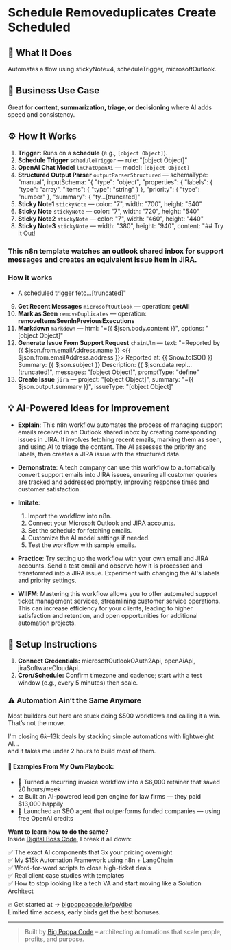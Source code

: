 # Schedule Removeduplicates Create Scheduled
## 🚀 What It Does
Automates a flow using stickyNote×4, scheduleTrigger, microsoftOutlook.

## 💼 Business Use Case
Great for **content, summarization, triage, or decisioning** where AI adds speed and consistency.

## ⚙️ How It Works
1. **Trigger:** Runs on a **schedule** (e.g., `[object Object]`).
2. **Schedule Trigger** `scheduleTrigger` — rule: "[object Object]"
3. **OpenAI Chat Model** `lmChatOpenAi` — model: `[object Object]`
4. **Structured Output Parser** `outputParserStructured` — schemaType: "manual", inputSchema: "{
  "type": "object",
  "properties": {
    "labels": {
      "type": "array",
      "items": { "type": "string" }
    },
    "priority": { "type": "number" },
    "summary": { "ty…[truncated]"
5. **Sticky Note1** `stickyNote` — color: "7", width: "700", height: "540"
6. **Sticky Note** `stickyNote` — color: "7", width: "720", height: "540"
7. **Sticky Note2** `stickyNote` — color: "7", width: "460", height: "440"
8. **Sticky Note3** `stickyNote` — width: "380", height: "940", content: "## Try It Out!
### This n8n template watches an outlook shared inbox for support messages and creates an equivalent issue item in JIRA.

### How it works
* A scheduled trigger fetc…[truncated]"
9. **Get Recent Messages** `microsoftOutlook` — operation: **getAll**
10. **Mark as Seen** `removeDuplicates` — operation: **removeItemsSeenInPreviousExecutions**
11. **Markdown** `markdown` — html: "={{ $json.body.content }}", options: "[object Object]"
12. **Generate Issue From Support Request** `chainLlm` — text: "=Reported by {{ $json.from.emailAddress.name }} <{{ $json.from.emailAddress.address }}>
Reported at: {{ $now.toISO() }}
Summary: {{ $json.subject }}
Description:
{{ $json.data.repl…[truncated]", messages: "[object Object]", promptType: "define"
13. **Create Issue** `jira` — project: "[object Object]", summary: "={{ $json.output.summary }}", issueType: "[object Object]"

## 💡 AI-Powered Ideas for Improvement
- **Explain**: This n8n workflow automates the process of managing support emails received in an Outlook shared inbox by creating corresponding issues in JIRA. It involves fetching recent emails, marking them as seen, and using AI to triage the content. The AI assesses the priority and labels, then creates a JIRA issue with the structured data.

- **Demonstrate**: A tech company can use this workflow to automatically convert support emails into JIRA issues, ensuring all customer queries are tracked and addressed promptly, improving response times and customer satisfaction.

- **Imitate**: 
  1. Import the workflow into n8n.
  2. Connect your Microsoft Outlook and JIRA accounts.
  3. Set the schedule for fetching emails.
  4. Customize the AI model settings if needed.
  5. Test the workflow with sample emails.

- **Practice**: Try setting up the workflow with your own email and JIRA accounts. Send a test email and observe how it is processed and transformed into a JIRA issue. Experiment with changing the AI's labels and priority settings.

- **WIIFM**: Mastering this workflow allows you to offer automated support ticket management services, streamlining customer service operations. This can increase efficiency for your clients, leading to higher satisfaction and retention, and open opportunities for additional automation projects.

## 🔧 Setup Instructions
1. **Connect Credentials:** microsoftOutlookOAuth2Api, openAiApi, jiraSoftwareCloudApi.
2. **Cron/Schedule:** Confirm timezone and cadence; start with a test window (e.g., every 5 minutes) then scale.

### ⚠️ Automation Ain’t the Same Anymore

Most builders out here are stuck doing $500 workflows and calling it a win.  
That’s not the move.  

I'm closing $6k–$13k deals by stacking simple automations with lightweight AI...  
and it takes me under 2 hours to build most of them.

#### 🧠 Examples From My Own Playbook:
- 🔁 Turned a recurring invoice workflow into a $6,000 retainer that saved 20 hours/week  
- ⚖️ Built an AI-powered lead gen engine for law firms — they paid $13,000 happily  
- 🚀 Launched an SEO agent that outperforms funded companies — using free OpenAI credits  

**Want to learn how to do the same?**  
Inside [Digital Boss Code](https://bigpoppacode.io/go/dbc), I break it all down:

✅ The exact AI components that 3x your pricing overnight  
✅ My $15k Automation Framework using n8n + LangChain  
✅ Word-for-word scripts to close high-ticket deals  
✅ Real client case studies with templates  
✅ How to stop looking like a tech VA and start moving like a Solution Architect  

🔥 Get started at → [bigpoppacode.io/go/dbc](https://bigpoppacode.io/go/dbc)  
Limited time access, early birds get the best bonuses.

---
> Built by [Big Poppa Code](https://bigpoppacode.io) – architecting automations that scale people, profits, and purpose.
